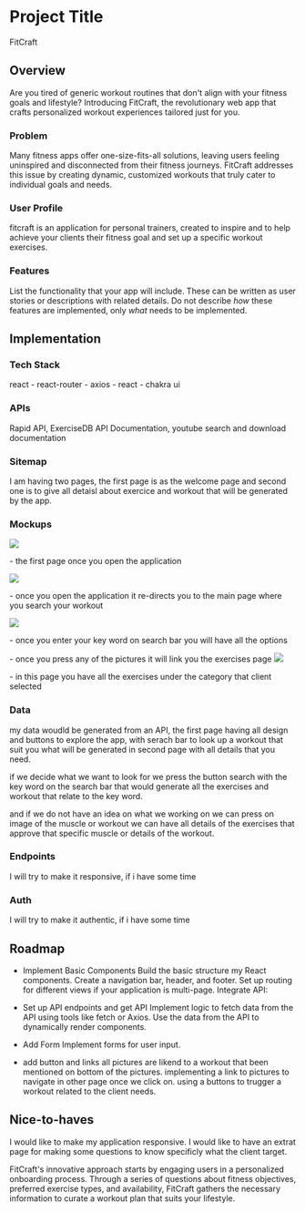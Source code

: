 # Project Title

FitCraft

## Overview

Are you tired of generic workout routines that don't align with your fitness goals and lifestyle? Introducing FitCraft, the revolutionary web app that crafts personalized workout experiences tailored just for you.

### Problem

Many fitness apps offer one-size-fits-all solutions, leaving users feeling uninspired and disconnected from their fitness journeys. FitCraft addresses this issue by creating dynamic, customized workouts that truly cater to individual goals and needs.

### User Profile

fitcraft is an application for personal trainers, created to inspire and to help achieve your clients their fitness goal and set up a specific workout exercises.

### Features

List the functionality that your app will include. These can be written as user stories or descriptions with related details. Do not describe _how_ these features are implemented, only _what_ needs to be implemented.

## Implementation

### Tech Stack

react - react-router - axios - react - chakra ui

### APIs

Rapid API, ExerciseDB API Documentation, youtube search and download documentation

### Sitemap

I am having two pages, the first page is as the welcome page and second one is to give all detaisl about exercice and workout that will be generated by the app.

### Mockups

<img src='./asset/images/1-1.png'><img/>

<p>- the first page once you open the application</p>
<img src='./asset/images/2-1.png'><img/>
<p>- once you open the application it re-directs you to the main page where you search your workout</p>
<img src='./asset/images/3-1.png'><img/>
<p>- once you enter your key word on search bar you will have all the options</p>
- once you press any of the pictures it will link you the exercises page
<img src='./asset/images/4.png'><img/>
<p>- in this page you have all the exercises under the category that client selected</p>

### Data

my data woudld be generated from an API, the first page having all design and buttons to explore the app, with serach bar to look up a workout that suit you what will be generated in second page with all details that you need.

if we decide what we want to look for we press the button search with the key word on the search bar that would generate all the exercises and workout that relate to the key word.

and if we do not have an idea on what we working on we can press on image of the muscle or workout we can have all details of the exercises that approve that specific muscle or details of the workout.

### Endpoints

I will try to make it responsive, if i have some time

### Auth

I will try to make it authentic, if i have some time

## Roadmap

- Implement Basic Components
  Build the basic structure my React components.
  Create a navigation bar, header, and footer.
  Set up routing for different views if your application is multi-page.
  Integrate API:

- Set up API endpoints and get API
  Implement logic to fetch data from the API using tools like fetch or Axios.
  Use the data from the API to dynamically render components.

- Add Form
  Implement forms for user input.

- add button and links
  all pictures are likend to a workout that been mentioned on bottom of the pictures.
  implementing a link to pictures to navigate in other page once we click on.
  using a buttons to trugger a workout related to the client needs.

## Nice-to-haves

I would like to make my application responsive.
I would like to have an extrat page for making some questions to know specificly what the client target.

FitCraft's innovative approach starts by engaging users in a personalized onboarding process. Through a series of questions about fitness objectives, preferred exercise types, and availability, FitCraft gathers the necessary information to curate a workout plan that suits your lifestyle.
